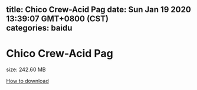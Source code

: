 
title: Chico Crew-Acid Pag
date: Sun Jan 19 2020 13:39:07 GMT+0800 (CST)    
categories: baidu
---

# Chico Crew-Acid Pag
size: 242.60 MB
 
 

[How to download](https://bpcam.bemobtrk.com/go/2ceec3aa-1ca2-46d6-b9ff-aaa5c184517c?jno=3738)